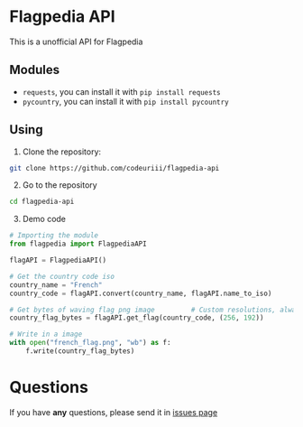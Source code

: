 # Flagpedia API

This is a unofficial API for Flagpedia

## Modules
- `requests`, you can install it with `pip install requests`
- `pycountry`, you can install it with `pip install pycountry`

## Using

1. Clone the repository:
```bash
git clone https://github.com/codeuriii/flagpedia-api
```

2. Go to the repository
```bash
cd flagpedia-api
```

3. Demo code
```py
# Importing the module
from flagpedia import FlagpediaAPI

flagAPI = FlagpediaAPI()

# Get the country code iso
country_name = "French"
country_code = flagAPI.convert(country_name, flagAPI.name_to_iso)

# Get bytes of waving flag png image         # Custom resolutions, always in 4:3
country_flag_bytes = flagAPI.get_flag(country_code, (256, 192))

# Write in a image
with open("french_flag.png", "wb") as f:
    f.write(country_flag_bytes)

```

# Questions

If you have **any** questions, please send it in [issues page](https://github.com/codeuriii/Flagpedia-API/issues)
